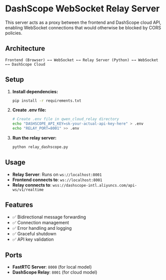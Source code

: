 # DashScope WebSocket Relay Server

This server acts as a proxy between the frontend and DashScope cloud API, enabling WebSocket connections that would otherwise be blocked by CORS policies.

## Architecture

```
Frontend (Browser) ←→ WebSocket ←→ Relay Server (Python) ←→ WebSocket ←→ DashScope Cloud
```

## Setup

1. **Install dependencies:**
   ```bash
   pip install -r requirements.txt
   ```

2. **Create .env file:**
   ```bash
   # Create .env file in qwen_cloud_relay directory
   echo "DASHSCOPE_API_KEY=sk-your-actual-api-key-here" > .env
   echo "RELAY_PORT=8001" >> .env
   ```

3. **Run the relay server:**
   ```bash
   python relay_dashscope.py
   ```

## Usage

- **Relay Server**: Runs on `ws://localhost:8001`
- **Frontend connects to**: `ws://localhost:8001`
- **Relay connects to**: `wss://dashscope-intl.aliyuncs.com/api-ws/v1/realtime`

## Features

- ✅ Bidirectional message forwarding
- ✅ Connection management
- ✅ Error handling and logging
- ✅ Graceful shutdown
- ✅ API key validation

## Ports

- **FastRTC Server**: `8000` (for local model)
- **DashScope Relay**: `8001` (for cloud model)
